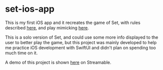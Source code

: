 # set-ios-app

This is my first iOS app and it recreates the game of Set, with rules described [here](https://smart-games.org/en/main/rules/), and play mimicking [here](https://smart-games.org/en/set/submit_set).

This is a solo version of Set, and could use some more info displayed to the user to better play the game, but this project was mainly developed to help me practice iOS development with SwiftUI and didn't plan on spending too much time on it.

A demo of this project is shown [here](https://streamable.com/b3z2j0) on Streamable.

